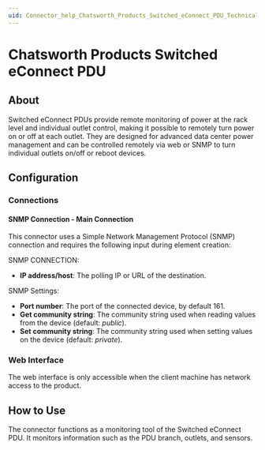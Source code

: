 ```yaml
---
uid: Connector_help_Chatsworth_Products_Switched_eConnect_PDU_Technical
---
```


# Chatsworth Products Switched eConnect PDU

## About

Switched eConnect PDUs provide remote monitoring of power at the rack level and individual outlet control, making it possible to remotely turn power on or off at each outlet. They are designed for advanced data center power management and can be controlled remotely via web or SNMP to turn individual outlets on/off or reboot devices.

## Configuration

### Connections

#### SNMP Connection - Main Connection

This connector uses a Simple Network Management Protocol (SNMP) connection and requires the following input during element creation:

SNMP CONNECTION:

- **IP address/host**: The polling IP or URL of the destination.

SNMP Settings:

- **Port number**: The port of the connected device, by default 161.
- **Get community string**: The community string used when reading values from the device (default: *public*).
- **Set community string**: The community string used when setting values on the device (default: *private*).

### Web Interface

The web interface is only accessible when the client machine has network access to the product.

## How to Use

The connector functions as a monitoring tool of the Switched eConnect PDU. It monitors information such as the PDU branch, outlets, and sensors.
